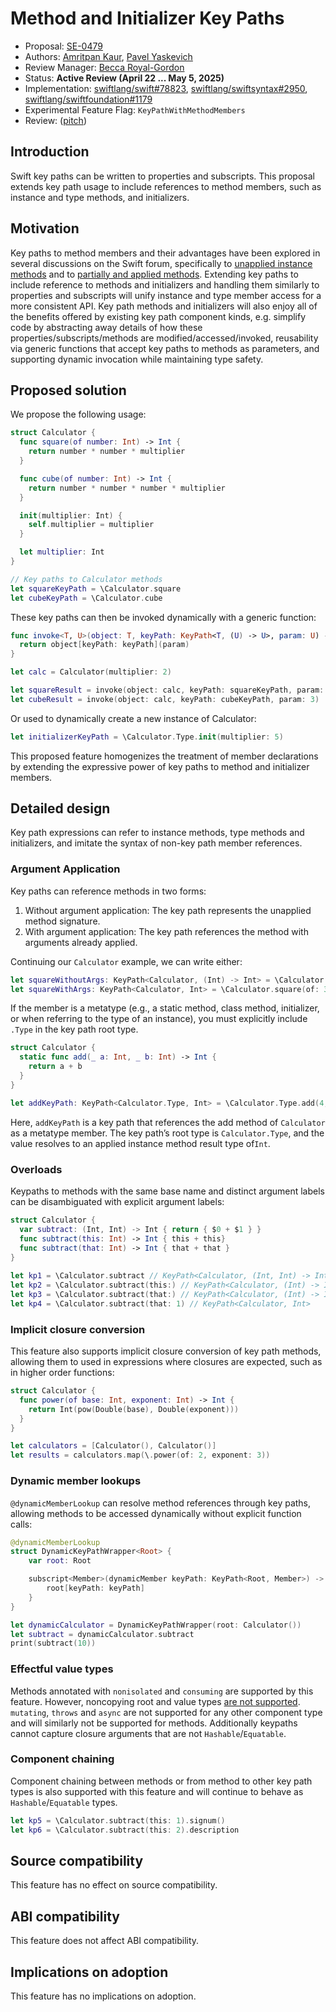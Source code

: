 # Method and Initializer Key Paths

* Proposal: [SE-0479](0479-method-and-initializer-keypaths.md)
* Authors: [Amritpan Kaur](https://github.com/amritpan), [Pavel Yaskevich](https://github.com/xedin)
* Review Manager: [Becca Royal-Gordon](https://github.com/beccadax)
* Status: **Active Review (April 22 ... May 5, 2025)**
* Implementation: [swiftlang/swift#78823](https://github.com/swiftlang/swift/pull/78823), [swiftlang/swiftsyntax#2950](https://github.com/swiftlang/swift-syntax/pull/2950), [swiftlang/swiftfoundation#1179](https://github.com/swiftlang/swift-foundation/pull/1179) 
* Experimental Feature Flag: `KeyPathWithMethodMembers`
* Review: ([pitch](https://forums.swift.org/t/pitch-method-key-paths/76678))

## Introduction

Swift key paths can be written to properties and subscripts. This proposal extends key path usage to include references to method members, such as instance and type methods, and initializers.

## Motivation

Key paths to method members and their advantages have been explored in several discussions on the Swift forum, specifically to [unapplied instance methods](https://forums.swift.org/t/allow-key-paths-to-reference-unapplied-instance-methods/35582) and to [partially and applied methods](https://forums.swift.org/t/pitch-allow-keypaths-to-represent-functions/67630). Extending key paths to include reference to methods and initializers and handling them similarly to properties and subscripts will unify instance and type member access for a more consistent API. Key path methods and initializers will also enjoy all of the benefits offered by existing key path component kinds, e.g. simplify code by abstracting away details of how these properties/subscripts/methods are modified/accessed/invoked, reusability via generic functions that accept key paths to methods as parameters, and supporting dynamic invocation while maintaining type safety.

## Proposed solution

We propose the following usage:

```swift
struct Calculator {
  func square(of number: Int) -> Int {
    return number * number * multiplier
  }

  func cube(of number: Int) -> Int {
    return number * number * number * multiplier
  }

  init(multiplier: Int) {
    self.multiplier = multiplier
  }

  let multiplier: Int
}

// Key paths to Calculator methods
let squareKeyPath = \Calculator.square
let cubeKeyPath = \Calculator.cube
```

These key paths can then be invoked dynamically with a generic function:

```swift
func invoke<T, U>(object: T, keyPath: KeyPath<T, (U) -> U>, param: U) -> U {
  return object[keyPath: keyPath](param)
}

let calc = Calculator(multiplier: 2)

let squareResult = invoke(object: calc, keyPath: squareKeyPath, param: 3)
let cubeResult = invoke(object: calc, keyPath: cubeKeyPath, param: 3)
```

Or used to dynamically create a new instance of Calculator:

```swift
let initializerKeyPath = \Calculator.Type.init(multiplier: 5)
```

This proposed feature homogenizes the treatment of member declarations by extending the expressive power of key paths to method and initializer members.

## Detailed design

Key path expressions can refer to instance methods, type methods and initializers, and imitate the syntax of non-key path member references.

### Argument Application

Key paths can reference methods in two forms:

1. Without argument application: The key path represents the unapplied method signature.
2. With argument application: The key path references the method with arguments already applied.

Continuing our `Calculator` example, we can write either:

```swift
let squareWithoutArgs: KeyPath<Calculator, (Int) -> Int> = \Calculator.square
let squareWithArgs: KeyPath<Calculator, Int> = \Calculator.square(of: 3)
```

If the member is a metatype (e.g., a static method, class method, initializer, or when referring to the type of an instance), you must explicitly include `.Type` in the key path root type.

```swift
struct Calculator {
  static func add(_ a: Int, _ b: Int) -> Int {
    return a + b
  }
}

let addKeyPath: KeyPath<Calculator.Type, Int> = \Calculator.Type.add(4, 5)
```

Here, `addKeyPath` is a key path that references the add method of `Calculator` as a metatype member. The key path’s root type is `Calculator.Type`, and the value resolves to an applied instance method result type of`Int`. 

### Overloads

Keypaths to methods with the same base name and distinct argument labels can be disambiguated with explicit  argument labels:

```swift
struct Calculator {
  var subtract: (Int, Int) -> Int { return { $0 + $1 } }
  func subtract(this: Int) -> Int { this + this}
  func subtract(that: Int) -> Int { that + that }
}
  
let kp1 = \Calculator.subtract // KeyPath<Calculator, (Int, Int) -> Int
let kp2 = \Calculator.subtract(this:) // KeyPath<Calculator, (Int) -> Int>
let kp3 = \Calculator.subtract(that:) // KeyPath<Calculator, (Int) -> Int>
let kp4 = \Calculator.subtract(that: 1) // KeyPath<Calculator, Int>
```

### Implicit closure conversion

This feature also supports implicit closure conversion of key path methods, allowing them to used in expressions where closures are expected, such as in higher order functions: 

```swift
struct Calculator {
  func power(of base: Int, exponent: Int) -> Int {
    return Int(pow(Double(base), Double(exponent)))
  }
}

let calculators = [Calculator(), Calculator()]
let results = calculators.map(\.power(of: 2, exponent: 3))
```

### Dynamic member lookups

`@dynamicMemberLookup` can resolve method references through key paths, allowing methods to be accessed dynamically without explicit function calls:

```swift
@dynamicMemberLookup
struct DynamicKeyPathWrapper<Root> {
    var root: Root

    subscript<Member>(dynamicMember keyPath: KeyPath<Root, Member>) -> Member {
        root[keyPath: keyPath]
    }
}

let dynamicCalculator = DynamicKeyPathWrapper(root: Calculator())
let subtract = dynamicCalculator.subtract
print(subtract(10))
```

### Effectful value types

Methods annotated with `nonisolated` and `consuming` are supported by this feature. However, noncopying root and value types [are not supported](https://github.com/swiftlang/swift-evolution/blob/main/proposals/0437-noncopyable-stdlib-primitives.md#additional-future-work). `mutating`, `throws` and `async` are not supported for any other component type and will similarly not be supported for methods. Additionally keypaths cannot capture closure arguments that are not `Hashable`/`Equatable`.

### Component chaining

Component chaining between methods or from method to other key path types is also supported with this feature and will continue to behave as `Hashable`/`Equatable` types.

```swift
let kp5 = \Calculator.subtract(this: 1).signum()  
let kp6 = \Calculator.subtract(this: 2).description
```

## Source compatibility

This feature has no effect on source compatibility.

## ABI compatibility

This feature does not affect ABI compatibility.

## Implications on adoption

This feature has no implications on adoption.
